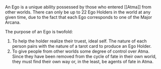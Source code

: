 An Ego is a unique ability possessed by those who entered [[Atma]] from other worlds. There can only be up to 22 Ego Holders in the world at any given time, due to the fact that each Ego corresponds to one of the Major Arcana.

The purpose of an Ego is twofold:
1. To help the holder realize their truest, ideal self. The nature of each person pairs with the nature of a tarot card to produce an Ego Holder.
2. To give people from other worlds some degree of control over Atma. Since they have been removed from the cycle of fate in their own world, they must find their own way or, in the least, be agents of fate in Atma.